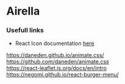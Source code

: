 # Airella


### Usefull links
- React Icon documentation [here](https://react-icons.netlify.com/#/)

https://daneden.github.io/animate.css/  
https://github.com/daneden/animate.css  
https://react-leaflet.js.org/docs/en/intro  
https://negomi.github.io/react-burger-menu/  